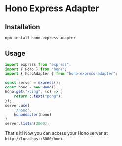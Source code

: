 # Hono Express Adapter

## Installation

```bash
npm install hono-express-adapter
```

## Usage

```javascript
import express from "express";
import { Hono } from "hono";
import { honoAdapter } from "hono-express-adapter";

const server = express();
const hono = new Hono();
hono.get("/ping", (c) => {
    return c.text("pong");
});
server.use(
    '/hono',
    honoAdapter(hono)
)
server.listen(3000);
```

That's it! Now you can access your Hono server at `http://localhost:3000/hono`.
